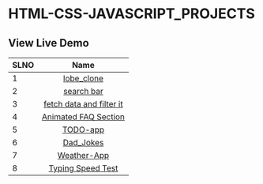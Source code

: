 # HTML-CSS-JAVASCRIPT_PROJECTS
## View Live Demo

| SLNO |                                                Name                                                |
| --- | :-------------------------------------------------------------------------------------------------: |
| 1   |                   [lobe_clone](https://soumendas-lobe-clone.netlify.app/)                           |
| 2   |                       [search bar](https://soumen-search.netlify.app/)                              |
| 3   |    [fetch data and filter it](https://soumen-filter.netlify.app/)                                   |
| 4   |              [Animated FAQ Section](https://soumen-faq-section.netlify.app/)                        |
| 5   |              [TODO-app](https://soumen-todo-app.netlify.app/)                                       |
| 6   |              [Dad_Jokes](https://cerulean-belekoy-7a44c4.netlify.app/)                              |
| 7   |              [Weather-App](https://weather-app-soumen.netlify.app/)                                 |
| 8   |              [Typing Speed Test](https://soumen-typing-test.netlify.app/)                           |


     
